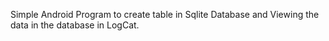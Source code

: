 Simple Android Program to create table in Sqlite Database and Viewing the data in the database in LogCat.
